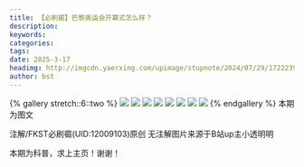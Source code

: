 ```yaml
---
title: 【必刷禵】巴黎奥运会开幕式怎么样？
description: 
keywords: 
categories: 
tags: 
date: 2025-3-17
headimg: http://imgcdn.yaerxing.com/upimage/stupnote/2024/07/29/1722239756_12009103_3887.jpg
author: bst
---
```


{% gallery stretch::6::two %}
![](https://imgcdn.yaerxing.com/upimage/stupnote/2024/07/29/1722239756_12009103_3887.jpg)
![](https://imgcdn.yaerxing.com/upimage/stupnote/2024/07/29/1722239763_12009103_1155.jpg)
![](https://imgcdn.yaerxing.com/upimage/stupnote/2024/07/29/1722239767_12009103_9378.jpg)
![](https://imgcdn.yaerxing.com/upimage/stupnote/2024/07/29/1722239771_12009103_6842.jpg)
![](https://imgcdn.yaerxing.com/upimage/stupnote/2024/07/29/1722239775_12009103_7448.jpg)
![](https://imgcdn.yaerxing.com/upimage/stupnote/2024/07/29/1722239779_12009103_3502.jpg)
![](https://imgcdn.yaerxing.com/upimage/stupnote/2024/07/29/1722239783_12009103_7731.jpg)
![](https://imgcdn.yaerxing.com/upimage/stupnote/2024/07/29/1722239786_12009103_8161.jpg)
{% endgallery %}
本期为图文

注解/FKST必刷禵(UID:12009103)原创
无注解图片来源于B站up主小透明明

本期为科普，求上主页！谢谢！
